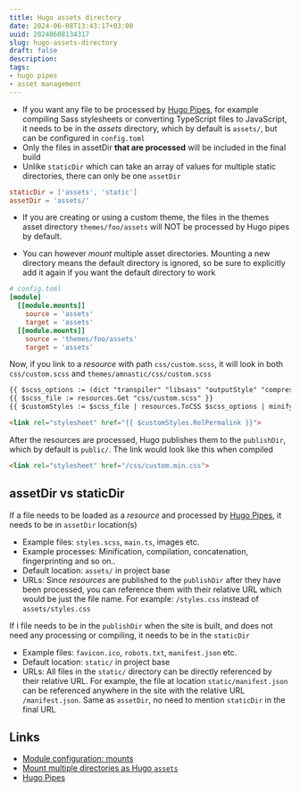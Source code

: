 ```yaml
---
title: Hugo assets directory
date: 2024-06-08T13:43:17+03:00
uuid: 20240608134317
slug: hugo-assets-directory
draft: false
description: 
tags: 
- hugo pipes
- asset management
---
```


- If you want any file to be processed by [Hugo Pipes](https://gohugo.io/hugo-pipes/introduction/), for example compiling Sass stylesheets or converting TypeScript files to JavaScript, it needs to be in the _assets_ directory, which by default is `assets/`, but can be configured in `config.toml`
- Only the files in assetDir **that are processed** will be included in the final build
- Unlike `staticDir` which can take an array of values for multiple static directories, there can only be one `assetDir`

```toml
staticDir = ['assets', 'static']
assetDir = 'assets/'
```

- If you are creating or using a custom theme, the files in the themes asset directory `themes/foo/assets` will NOT be processed by Hugo pipes by default.

- You can however _mount_ multiple asset directories. Mounting a new directory means the default directory is ignored, so be sure to explicitly add it again if you want the default directory to work

```toml
# config.toml
[module]
  [[module.mounts]]
    source = 'assets'
    target = 'assets'
  [[module.mounts]]
    source = 'themes/foo/assets'
    target = 'assets'
```

Now, if you link to a _resource_ with path `css/custom.scss`, it will look in both `css/custom.scss` and `themes/amnastic/css/custom.scss`

```html
{{ $scss_options := (dict "transpiler" "libsass" "outputStyle" "compressed") }}
{{ $scss_file := resources.Get "css/custom.scss" }}
{{ $customStyles := $scss_file | resources.ToCSS $scss_options | minify }}

<link rel="stylesheet" href="{{ $customStyles.RelPermalink }}">
```

After the resources are processed, Hugo publishes them to the `publishDir`, which by default is `public/`. The link would look like this when compiled

```html
<link rel="stylesheet" href="/css/custom.min.css">
```

## assetDir vs staticDir
If a file needs to be loaded as a _resource_ and processed by [Hugo Pipes][hugo pipes], it needs to be in `assetDir` location(s)
  - Example files: `styles.scss`, `main.ts`, images etc.
  - Example processes: Minification, compilation, concatenation, fingerprinting and so on..
  - Default location: `assets/` in project base
  - URLs: Since _resources_ are published to the `publishDir` after they have been processed, you can reference them with their relative URL which would be just the file name. For example: `/styles.css` instead of `assets/styles.css`

If i file needs to be in the `publishDir` when the site is built, and does not need any processing or compiling, it needs to be in the `staticDir`
  - Example files: `favicon.ico`, `robots.txt`, `manifest.json` etc.
  - Default location: `static/` in project base
  - URLs: All files in the `static/` directory can be directly referenced by their relative URL. For example, the file at location `static/manifest.json` can be referenced anywhere in the site with the relative URL `/manifest.json`. Same as `assetDir`, no need to mention `staticDir` in the final URL


Links
---
- [Module configuration: mounts](https://gohugo.io/hugo-modules/configuration/#module-configuration-mounts)
- [Mount multiple directories as Hugo `assets`](https://discourse.gohugo.io/t/mount-multiple-directories-as-hugo-assets/44267/2)
- [Hugo Pipes](https://gohugo.io/hugo-pipes/introduction/)

[hugo pipes]: https://gohugo.io/hugo-pipes/introduction/